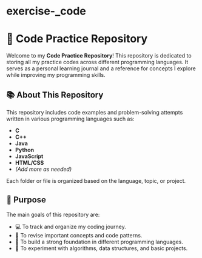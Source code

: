 # exercise-_code
# 🔰 Code Practice Repository

Welcome to my **Code Practice Repository**! This repository is dedicated to storing all my practice codes across different programming languages. It serves as a personal learning journal and a reference for concepts I explore while improving my programming skills.

## 📚 About This Repository

This repository includes code examples and problem-solving attempts written in various programming languages such as:

- **C**
- **C++**
- **Java**
- **Python**
- **JavaScript**
- **HTML/CSS**
- *(Add more as needed)*

Each folder or file is organized based on the language, topic, or project.

## 🎯 Purpose

The main goals of this repository are:

- 💻 To track and organize my coding journey.
- 📘 To revise important concepts and code patterns.
- 🚀 To build a strong foundation in different programming languages.
- 🧪 To experiment with algorithms, data structures, and basic projects.

